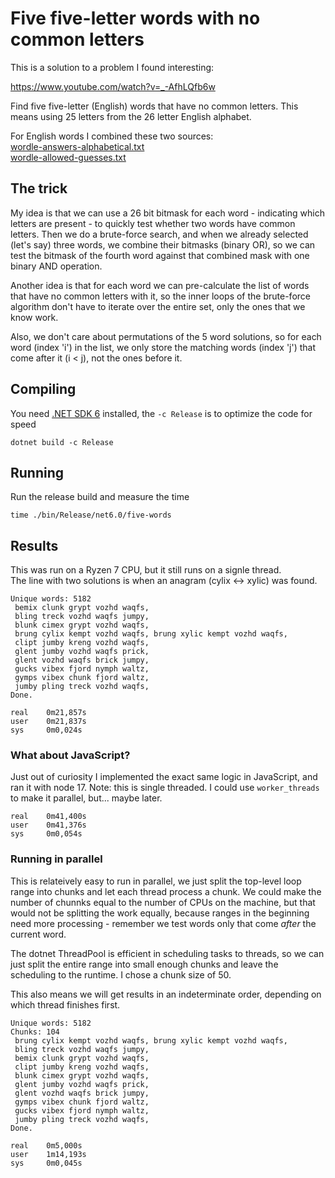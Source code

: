 # Five five-letter words with no common letters
This is a solution to a problem I found interesting:

https://www.youtube.com/watch?v=_-AfhLQfb6w

Find five five-letter (English) words that have no common letters. This means using 25 letters from the 26 letter English alphabet.

For English words I combined these two sources:  
[wordle-answers-alphabetical.txt](https://gist.github.com/cfreshman/a03ef2cba789d8cf00c08f767e0fad7b)  
[wordle-allowed-guesses.txt](https://gist.github.com/cfreshman/cdcdf777450c5b5301e439061d29694c)

## The trick
My idea is that we can use a 26 bit bitmask for each word - indicating which letters are present - to quickly test whether two words
have common letters. Then we do a brute-force search, and when we already selected (let's say) three words, we combine their bitmasks
(binary OR), so we can test the bitmask of the fourth word against that combined mask with one binary AND operation.

Another idea is that for each word we can pre-calculate the list of words that have no common letters with it,
so the inner loops of the brute-force algorithm don't have to iterate over the entire set, only the ones that we
know work.

Also, we don't care about permutations of the 5 word solutions, so for each word (index 'i') in the list, we only store
the matching words (index 'j') that come after it (i < j), not the ones before it.


## Compiling
You need [.NET SDK 6](https://dotnet.microsoft.com/en-us/download/dotnet/6.0) installed, the `-c Release` is to optimize the code for speed
```
dotnet build -c Release
```

## Running
Run the release build and measure the time
```
time ./bin/Release/net6.0/five-words 
```

## Results
This was run on a Ryzen 7 CPU, but it still runs on a signle thread.  
The line with two solutions is when an anagram (cylix <-> xylic) was found.
```
Unique words: 5182
 bemix clunk grypt vozhd waqfs,
 bling treck vozhd waqfs jumpy,
 blunk cimex grypt vozhd waqfs,
 brung cylix kempt vozhd waqfs, brung xylic kempt vozhd waqfs,
 clipt jumby kreng vozhd waqfs,
 glent jumby vozhd waqfs prick,
 glent vozhd waqfs brick jumpy,
 gucks vibex fjord nymph waltz,
 gymps vibex chunk fjord waltz,
 jumby pling treck vozhd waqfs,
Done.

real    0m21,857s
user    0m21,837s
sys     0m0,024s
```

### What about JavaScript?
Just out of curiosity I implemented the exact same logic in JavaScript, and ran it with node 17.
Note: this is single threaded. I could use `worker_threads` to make it parallel, but... maybe later.

```
real    0m41,400s
user    0m41,376s
sys     0m0,054s
```


### Running in parallel
This is relateively easy to run in parallel, we just split the top-level loop range into chunks and let each
thread process a chunk. 
We could make the number of chunnks equal to the number of CPUs on the machine, but that would not be splitting
the work equally, because ranges in the beginning need more processing - remember we test words only that come
*after* the current word.

The dotnet ThreadPool is efficient in scheduling tasks to threads, so we can just split the entire range into 
small enough chunks and leave the scheduling to the runtime. I chose a chunk size of 50.

This also means we will get results in an indeterminate order, depending on which thread finishes first.

```
Unique words: 5182
Chunks: 104
 brung cylix kempt vozhd waqfs, brung xylic kempt vozhd waqfs,
 bling treck vozhd waqfs jumpy,
 bemix clunk grypt vozhd waqfs,
 clipt jumby kreng vozhd waqfs,
 blunk cimex grypt vozhd waqfs,
 glent jumby vozhd waqfs prick,
 glent vozhd waqfs brick jumpy,
 gymps vibex chunk fjord waltz,
 gucks vibex fjord nymph waltz,
 jumby pling treck vozhd waqfs,
Done.

real    0m5,000s
user    1m14,193s
sys     0m0,045s
``` 
